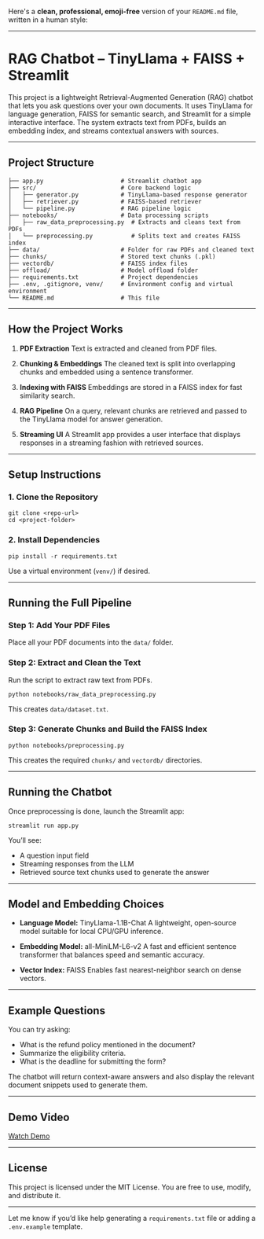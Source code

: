 Here's a **clean, professional, emoji-free** version of your `README.md` file, written in a human style:

---

# RAG Chatbot – TinyLlama + FAISS + Streamlit

This project is a lightweight Retrieval-Augmented Generation (RAG) chatbot that lets you ask questions over your own documents. It uses TinyLlama for language generation, FAISS for semantic search, and Streamlit for a simple interactive interface. The system extracts text from PDFs, builds an embedding index, and streams contextual answers with sources.

---

## Project Structure

```
├── app.py                      # Streamlit chatbot app
├── src/                        # Core backend logic
│   ├── generator.py            # TinyLlama-based response generator
│   ├── retriever.py            # FAISS-based retriever
│   └── pipeline.py             # RAG pipeline logic
├── notebooks/                  # Data processing scripts
│   ├── raw_data_preprocessing.py  # Extracts and cleans text from PDFs
│   └── preprocessing.py           # Splits text and creates FAISS index
├── data/                       # Folder for raw PDFs and cleaned text
├── chunks/                     # Stored text chunks (.pkl)
├── vectordb/                   # FAISS index files
├── offload/                    # Model offload folder
├── requirements.txt            # Project dependencies
├── .env, .gitignore, venv/     # Environment config and virtual environment
└── README.md                   # This file
```

---

## How the Project Works

1. **PDF Extraction**
   Text is extracted and cleaned from PDF files.

2. **Chunking & Embeddings**
   The cleaned text is split into overlapping chunks and embedded using a sentence transformer.

3. **Indexing with FAISS**
   Embeddings are stored in a FAISS index for fast similarity search.

4. **RAG Pipeline**
   On a query, relevant chunks are retrieved and passed to the TinyLlama model for answer generation.

5. **Streaming UI**
   A Streamlit app provides a user interface that displays responses in a streaming fashion with retrieved sources.

---

## Setup Instructions

### 1. Clone the Repository

```
git clone <repo-url>
cd <project-folder>
```

### 2. Install Dependencies

```
pip install -r requirements.txt
```

Use a virtual environment (`venv/`) if desired.

---

## Running the Full Pipeline

### Step 1: Add Your PDF Files

Place all your PDF documents into the `data/` folder.

### Step 2: Extract and Clean the Text

Run the script to extract raw text from PDFs.

```
python notebooks/raw_data_preprocessing.py
```

This creates `data/dataset.txt`.

### Step 3: Generate Chunks and Build the FAISS Index

```
python notebooks/preprocessing.py
```

This creates the required `chunks/` and `vectordb/` directories.

---

## Running the Chatbot

Once preprocessing is done, launch the Streamlit app:

```
streamlit run app.py
```

You’ll see:

* A question input field
* Streaming responses from the LLM
* Retrieved source text chunks used to generate the answer

---

## Model and Embedding Choices

* **Language Model:** TinyLlama-1.1B-Chat
  A lightweight, open-source model suitable for local CPU/GPU inference.

* **Embedding Model:** all-MiniLM-L6-v2
  A fast and efficient sentence transformer that balances speed and semantic accuracy.

* **Vector Index:** FAISS
  Enables fast nearest-neighbor search on dense vectors.

---

## Example Questions

You can try asking:

* What is the refund policy mentioned in the document?
* Summarize the eligibility criteria.
* What is the deadline for submitting the form?

The chatbot will return context-aware answers and also display the relevant document snippets used to generate them.

---


## Demo Video


[Watch Demo](https://drive.google.com/file/d/1TI5kXYmwm1uDqzPwHLe7ZOXk8Vv6pcOg/view?usp=sharing)

---

## License

This project is licensed under the MIT License. You are free to use, modify, and distribute it.

---

Let me know if you’d like help generating a `requirements.txt` file or adding a `.env.example` template.
